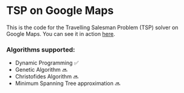 # TSP on Google Maps

This is the code for the Travelling Salesman Problem (TSP) solver on Google Maps.
You can see it in action [here](https://tsp-on-maps.herokuapp.com/).

### Algorithms supported:

* Dynamic Programming :white_check_mark:
* Genetic Algorithm :soon:
* Christofides Algorithm :soon:
* Minimum Spanning Tree approximation :soon:


